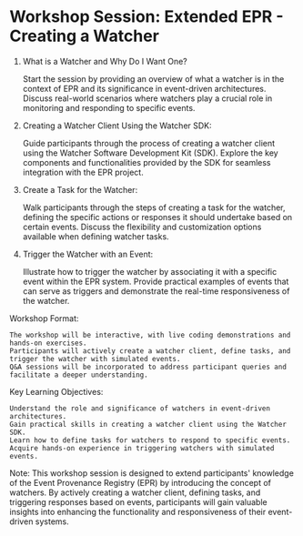# Workshop Session: Extended EPR - Creating a Watcher

1. What is a Watcher and Why Do I Want One?

    Start the session by providing an overview of what a watcher is in the context of EPR and its significance in event-driven architectures.
    Discuss real-world scenarios where watchers play a crucial role in monitoring and responding to specific events.

2. Creating a Watcher Client Using the Watcher SDK:

    Guide participants through the process of creating a watcher client using the Watcher Software Development Kit (SDK).
    Explore the key components and functionalities provided by the SDK for seamless integration with the EPR project.

3. Create a Task for the Watcher:

    Walk participants through the steps of creating a task for the watcher, defining the specific actions or responses it should undertake based on certain events.
    Discuss the flexibility and customization options available when defining watcher tasks.

4. Trigger the Watcher with an Event:

    Illustrate how to trigger the watcher by associating it with a specific event within the EPR system.
    Provide practical examples of events that can serve as triggers and demonstrate the real-time responsiveness of the watcher.

Workshop Format:

    The workshop will be interactive, with live coding demonstrations and hands-on exercises.
    Participants will actively create a watcher client, define tasks, and trigger the watcher with simulated events.
    Q&A sessions will be incorporated to address participant queries and facilitate a deeper understanding.

Key Learning Objectives:

    Understand the role and significance of watchers in event-driven architectures.
    Gain practical skills in creating a watcher client using the Watcher SDK.
    Learn how to define tasks for watchers to respond to specific events.
    Acquire hands-on experience in triggering watchers with simulated events.

Note: This workshop session is designed to extend participants' knowledge of the Event Provenance Registry (EPR) by introducing the concept of watchers. By actively creating a watcher client, defining tasks, and triggering responses based on events, participants will gain valuable insights into enhancing the functionality and responsiveness of their event-driven systems.